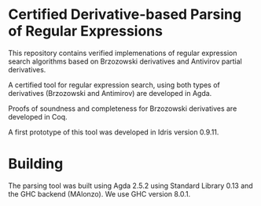 Certified Derivative-based Parsing of Regular Expressions
=====================================

This repository contains verified implemenations of regular expression search algorithms
based on Brzozowski derivatives and Antivirov partial derivatives.

A certified tool for regular expression search, using both types of derivatives
(Brzozowski and Antimirov) are developed in Agda.

Proofs of soundness and completeness for Brzozowski derivatives are developed in Coq.

A first prototype of this tool was developed in Idris version 0.9.11.

Building
=====

The parsing tool was built using Agda 2.5.2 using Standard Library 0.13 and the GHC
backend (MAlonzo). We use GHC version 8.0.1.

